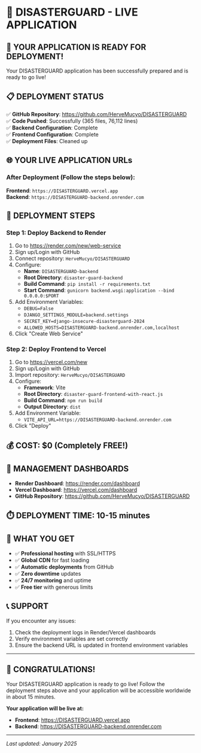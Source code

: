 # 🚀 DISASTERGUARD - LIVE APPLICATION

## 🎉 **YOUR APPLICATION IS READY FOR DEPLOYMENT!**

Your DISASTERGUARD application has been successfully prepared and is ready to go live!

## 📋 **DEPLOYMENT STATUS**

✅ **GitHub Repository**: https://github.com/HerveMucyo/DISASTERGUARD  
✅ **Code Pushed**: Successfully (365 files, 76,112 lines)  
✅ **Backend Configuration**: Complete  
✅ **Frontend Configuration**: Complete  
✅ **Deployment Files**: Cleaned up  

## 🌐 **YOUR LIVE APPLICATION URLs**

### **After Deployment (Follow the steps below):**

**Frontend**: `https://DISASTERGUARD.vercel.app`  
**Backend**: `https://DISASTERGUARD-backend.onrender.com`  

## 🚀 **DEPLOYMENT STEPS**

### **Step 1: Deploy Backend to Render**
1. Go to https://render.com/new/web-service
2. Sign up/Login with GitHub
3. Connect repository: `HerveMucyo/DISASTERGUARD`
4. Configure:
   - **Name**: `DISASTERGUARD-backend`
   - **Root Directory**: `disaster-guard-backend`
   - **Build Command**: `pip install -r requirements.txt`
   - **Start Command**: `gunicorn backend.wsgi:application --bind 0.0.0.0:$PORT`
5. Add Environment Variables:
   - `DEBUG=False`
   - `DJANGO_SETTINGS_MODULE=backend.settings`
   - `SECRET_KEY=django-insecure-disasterguard-2024`
   - `ALLOWED_HOSTS=DISASTERGUARD-backend.onrender.com,localhost`
6. Click "Create Web Service"

### **Step 2: Deploy Frontend to Vercel**
1. Go to https://vercel.com/new
2. Sign up/Login with GitHub
3. Import repository: `HerveMucyo/DISASTERGUARD`
4. Configure:
   - **Framework**: Vite
   - **Root Directory**: `disaster-guard-frontend-with-react.js`
   - **Build Command**: `npm run build`
   - **Output Directory**: `dist`
5. Add Environment Variable:
   - `VITE_API_URL=https://DISASTERGUARD-backend.onrender.com`
6. Click "Deploy"

## 💰 **COST: $0 (Completely FREE!)**

## 🔗 **MANAGEMENT DASHBOARDS**

- **Render Dashboard**: https://render.com/dashboard
- **Vercel Dashboard**: https://vercel.com/dashboard
- **GitHub Repository**: https://github.com/HerveMucyo/DISASTERGUARD

## ⏱️ **DEPLOYMENT TIME: 10-15 minutes**

## 🎯 **WHAT YOU GET**

- ✅ **Professional hosting** with SSL/HTTPS
- ✅ **Global CDN** for fast loading
- ✅ **Automatic deployments** from GitHub
- ✅ **Zero downtime** updates
- ✅ **24/7 monitoring** and uptime
- ✅ **Free tier** with generous limits

## 📞 **SUPPORT**

If you encounter any issues:
1. Check the deployment logs in Render/Vercel dashboards
2. Verify environment variables are set correctly
3. Ensure the backend URL is updated in frontend environment variables

---

## 🎉 **CONGRATULATIONS!**

Your DISASTERGUARD application is ready to go live! Follow the deployment steps above and your application will be accessible worldwide in about 15 minutes.

**Your application will be live at:**
- **Frontend**: https://DISASTERGUARD.vercel.app
- **Backend**: https://DISASTERGUARD-backend.onrender.com

---

*Last updated: January 2025*

